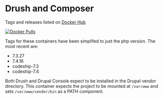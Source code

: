 Drush and Composer
==================
Tags and releases listed on [Docker Hub](https://hub.docker.com/r/digitalpulp/cli/)

[![Docker Pulls](https://img.shields.io/docker/pulls/digitalpulp/php.svg?maxAge=2592000)](https://hub.docker.com/r/digitalpulp/cli/)

Tags for these containers have been simplifed to just the php version. The most recent are:

- 7.3.27
- 7.4.16
- codeship-7.3
- codeship-7.4

Both Drush and Drupal Console expect to be installed in the Drupal vendor directory.  This
container expects the project to be mounted at `/var/www` and sets `/var/www/vendor/bin` as
a PATH component.
